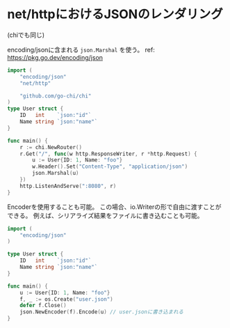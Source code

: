 # net/httpにおけるJSONのレンダリング

(chiでも同じ)

encoding/jsonに含まれる `json.Marshal` を使う。
ref: https://pkg.go.dev/encoding/json

```go
import (
    "encoding/json"
    "net/http"

    "github.com/go-chi/chi"
)
type User struct {
    ID   int    `json:"id"`
    Name string `json:"name"`
}

func main() {
    r := chi.NewRouter()
    r.Get("/", func(w http.ResponseWriter, r *http.Request) {
        u := User{ID: 1, Name: "foo"}
        w.Header().Set("Content-Type", "application/json")
		json.Marshal(u)
    })
    http.ListenAndServe(":8080", r)
}
```

Encoderを使用することも可能。
この場合、io.Writerの形で自由に渡すことができる。
例えば、シリアライズ結果をファイルに書き込むことも可能。

```go:main.go
import (
    "encoding/json"
)

type User struct {
    ID   int    `json:"id"`
    Name string `json:"name"`
}

func main() {
    u := User{ID: 1, Name: "foo"}
    f, _ := os.Create("user.json")
    defer f.Close()
    json.NewEncoder(f).Encode(u) // user.jsonに書き込まれる
}
```
